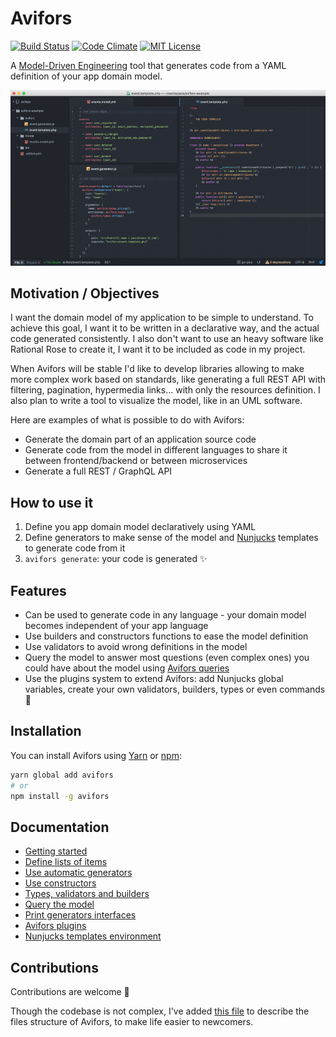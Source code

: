 # Avifors

[![Build Status](https://travis-ci.org/antarestupin/Avifors.svg?branch=master)](https://travis-ci.org/antarestupin/Avifors)
[![Code Climate](https://codeclimate.com/github/antarestupin/Avifors/badges/gpa.svg)](https://codeclimate.com/github/antarestupin/Avifors)
[![MIT License](https://poser.pugx.org/antares/accessible/license)](https://github.com/antarestupin/Avifors/blob/master/LICENSE)

A [Model-Driven Engineering](https://en.wikipedia.org/wiki/Model-driven_engineering) tool that generates code from a YAML definition of your app domain model.

[![Example](https://raw.githubusercontent.com/antarestupin/Avifors/master/doc/example.gif)](https://github.com/antarestupin/Avifors/tree/master/doc/example.gif)

## Motivation / Objectives

I want the domain model of my application to be simple to understand. To achieve this goal, I want it to be written in a declarative way, and the actual code generated consistently. I also don't want to use an heavy software like Rational Rose to create it, I want it to be included as code in my project.

When Avifors will be stable I'd like to develop libraries allowing to make more complex work based on standards, like generating a full REST API with filtering, pagination, hypermedia links... with only the resources definition. I also plan to write a tool to visualize the model, like in an UML software.

Here are examples of what is possible to do with Avifors:

- Generate the domain part of an application source code
- Generate code from the model in different languages to share it between frontend/backend or between microservices
- Generate a full REST / GraphQL API

## How to use it

1. Define you app domain model declaratively using YAML
2. Define generators to make sense of the model and [Nunjucks](https://mozilla.github.io/nunjucks) templates to generate code from it
3. `avifors generate`: your code is generated ✨

## Features

- Can be used to generate code in any language - your domain model becomes independent of your app language
- Use builders and constructors functions to ease the model definition
- Use validators to avoid wrong definitions in the model
- Query the model to answer most questions (even complex ones) you could have about the model using [Avifors queries](https://github.com/antarestupin/Avifors/blob/master/doc/queries.md)
- Use the plugins system to extend Avifors: add Nunjucks global variables, create your own validators, builders, types or even commands 🚀

## Installation

You can install Avifors using [Yarn](https://yarnpkg.com) or [npm](https://www.npmjs.com):

```bash
yarn global add avifors
# or
npm install -g avifors
```

## Documentation

- [Getting started](https://github.com/antarestupin/Avifors/tree/master/doc/getting_started.md)
- [Define lists of items](https://github.com/antarestupin/Avifors/tree/master/doc/lists.md)
- [Use automatic generators](https://github.com/antarestupin/Avifors/tree/master/doc/auto-generators.md)
- [Use constructors](https://github.com/antarestupin/Avifors/tree/master/doc/constructors.md)
- [Types, validators and builders](https://github.com/antarestupin/Avifors/tree/master/doc/types-validators-builders.md)
- [Query the model](https://github.com/antarestupin/Avifors/tree/master/doc/queries.md)
- [Print generators interfaces](https://github.com/antarestupin/Avifors/tree/master/doc/interface.md)
- [Avifors plugins](https://github.com/antarestupin/Avifors/tree/master/doc/plugins.md)
- [Nunjucks templates environment](https://github.com/antarestupin/Avifors/tree/master/doc/templates.md)

## Contributions

Contributions are welcome 🙏

Though the codebase is not complex, I've added [this file](https://github.com/antarestupin/Avifors/blob/master/.structure.yml) to describe the files structure of Avifors, to make life easier to newcomers.
